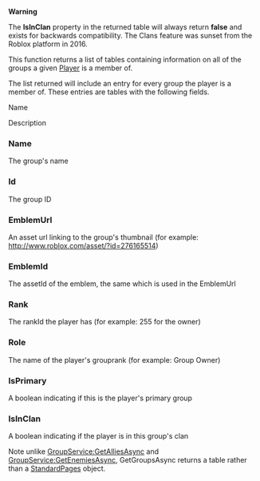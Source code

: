 **Warning**  

The **IsInClan** property in the returned table will always return **false** and exists for backwards compatibility. The Clans feature was sunset from the Roblox platform in 2016.

This function returns a list of tables containing information on all of the groups a given [Player](https://developer.roblox.com/en-us/api-reference/class/Player) is a member of.

The list returned will include an entry for every group the player is a member of. These entries are tables with the following fields.

Name

Description

### Name

The group's name

### Id

The group ID

### EmblemUrl

An asset url linking to the group's thumbnail (for example: http://www.roblox.com/asset/?id=276165514)

### EmblemId

The assetId of the emblem, the same which is used in the EmblemUrl

### Rank

The rankId the player has (for example: 255 for the owner)

### Role

The name of the player's grouprank (for example: Group Owner)

### IsPrimary

A boolean indicating if this is the player's primary group

### IsInClan

A boolean indicating if the player is in this group's clan

Note unlike [GroupService:GetAlliesAsync](https://developer.roblox.com/en-us/api-reference/function/GroupService/GetAlliesAsync) and [GroupService:GetEnemiesAsync](https://developer.roblox.com/en-us/api-reference/function/GroupService/GetEnemiesAsync), GetGroupsAsync returns a table rather than a [StandardPages](https://developer.roblox.com/en-us/api-reference/class/StandardPages) object.